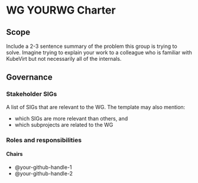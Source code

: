 # WG YOURWG Charter

## Scope

Include a 2-3 sentence summary of the problem this group is trying to solve.
Imagine trying to explain your work to a colleague who is familiar with KubeVirt
but not necessarily all of the internals.

## Governance

### Stakeholder SIGs

A list of SIGs that are relevant to the WG.
The template may also mention:
* which SIGs are more relevant than others, and
* which subprojects are related to the WG

### Roles and responsibilities

#### Chairs
- @your-github-handle-1
- @your-github-handle-2
